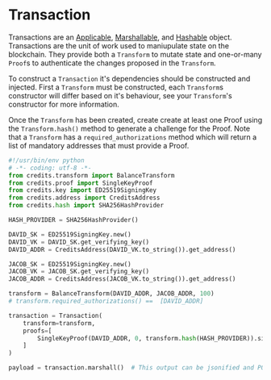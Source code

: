 # Transaction
Transactions are an [Applicable](interfaces.html#applicable),
[Marshallable](interfaces.html#marshallable), and
[Hashable](interfaces.html#hashable) object.  Transactions are the unit
of work used to maniupulate state on the blockchain.  They provide both a
```Transform``` to mutate state and one-or-many ```Proof```s to authenticate
the changes proposed in the ```Transform```.

To construct a ```Transaction``` it's dependencies should be constructed and injected.
First a ```Transform``` must be constructed, each ```Transform```s constructor
will differ based on it's behaviour, see your ```Transform```'s constructor for
more information.

Once the ```Transform``` has been created, create create at least one Proof
using the ```Transform.hash()``` method to generate a challenge for the Proof.
Note that a ```Transform``` has a ```required_authorizations``` method which
will return a list of mandatory addresses that must provide a Proof.

```python
#!/usr/bin/env python
# -*- coding: utf-8 -*-
from credits.transform import BalanceTransform
from credits.proof import SingleKeyProof
from credits.key import ED25519SigningKey
from credits.address import CreditsAddress
from credits.hash import SHA256HashProvider

HASH_PROVIDER = SHA256HashProvider()

DAVID_SK = ED25519SigningKey.new()
DAVID_VK = DAVID_SK.get_verifying_key()
DAVID_ADDR = CreditsAddress(DAVID_VK.to_string()).get_address()

JACOB_SK = ED25519SigningKey.new()
JACOB_VK = JACOB_SK.get_verifying_key()
JACOB_ADDR = CreditsAddress(JACOB_VK.to_string()).get_address()

transform = BalanceTransform(DAVID_ADDR, JACOB_ADDR, 100)
# transform.required_authorizations() ==  [DAVID_ADDR]

transaction = Transaction(
    transform=transform,
    proofs=[
        SingleKeyProof(DAVID_ADDR, 0, transform.hash(HASH_PROVIDER)).sign(DAVID),
    ]
)

payload = transaction.marshall()  # This output can be jsonified and POSTed to /api/v1/transaction
```
